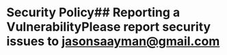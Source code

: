 # Security Policy## Reporting a VulnerabilityPlease report security issues to jasonsaayman@gmail.com
